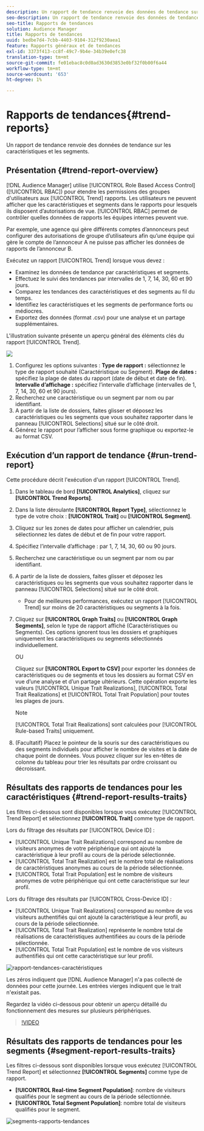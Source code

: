 ```yaml
---
description: Un rapport de tendance renvoie des données de tendance sur les caractéristiques et les segments.
seo-description: Un rapport de tendance renvoie des données de tendance sur les caractéristiques et les segments.
seo-title: Rapports de tendances
solution: Audience Manager
title: Rapports de tendances
uuid: bedbe7d4-7cbb-4403-9104-312f9230aea1
feature: Rapports généraux et de tendances
exl-id: 3373f413-cc8f-49c7-9b4e-34b39e0efc38
translation-type: tm+mt
source-git-commit: fe01ebac8c0d0ad3630d3853e0bf32f0b00f6a44
workflow-type: tm+mt
source-wordcount: '653'
ht-degree: 1%

---
```


# Rapports de tendances{#trend-reports}

Un rapport de tendance renvoie des données de tendance sur les caractéristiques et les segments.

## Présentation {#trend-report-overview}

<!-- 

c_trend_reports.xml

 -->

[!DNL Audience Manager] utilise  [!UICONTROL Role Based Access Control] ([!UICONTROL RBAC]) pour étendre les permissions des groupes d&#39;utilisateurs aux  [!UICONTROL Trend] rapports. Les utilisateurs ne peuvent afficher que les caractéristiques et segments dans le rapports pour lesquels ils disposent d’autorisations de vue. [!UICONTROL RBAC] permet de contrôler quelles données de rapports les équipes internes peuvent vue.

Par exemple, une agence qui gère différents comptes d’annonceurs peut configurer des autorisations de groupe d’utilisateurs afin qu’une équipe qui gère le compte de l’annonceur A ne puisse pas afficher les données de rapports de l’annonceur B.

Exécutez un rapport [!UICONTROL Trend] lorsque vous devez :

* Examinez les données de tendance par caractéristiques et segments.
* Effectuez le suivi des tendances par intervalles de 1, 7, 14, 30, 60 et 90 jours.
* Comparez les tendances des caractéristiques et des segments au fil du temps.
* Identifiez les caractéristiques et les segments de performance forts ou médiocres.
* Exportez des données (format .csv) pour une analyse et un partage supplémentaires.

L&#39;illustration suivante présente un aperçu général des éléments clés du rapport [!UICONTROL Trend].

![](assets/trend_reports.png)

1. Configurez les options suivantes :
   **Type de rapport :** sélectionnez le type de rapport souhaité (Caractéristique ou Segment).
   **Plage de dates :** spécifiez la plage de dates du rapport (date de début et date de fin).
   **Intervalle d’affichage :** spécifiez l’intervalle d’affichage (intervalles de 1, 7, 14, 30, 60 et 90 jours).
1. Recherchez une caractéristique ou un segment par nom ou par identifiant.
1. A partir de la liste de dossiers, faites glisser et déposez les caractéristiques ou les segments que vous souhaitez rapporter dans le panneau [!UICONTROL Selections] situé sur le côté droit.
1. Générez le rapport pour l’afficher sous forme graphique ou exportez-le au format CSV.

## Exécution d’un rapport de tendance {#run-trend-report}

Cette procédure décrit l&#39;exécution d&#39;un rapport [!UICONTROL Trend].

<!-- 

t_working_with_trend_reports.xml

 -->

1. Dans le tableau de bord **[!UICONTROL Analytics]**, cliquez sur **[!UICONTROL Trend Reports]**.
1. Dans la liste déroulante **[!UICONTROL Report Type]**, sélectionnez le type de votre choix : **[!UICONTROL Trait]** ou **[!UICONTROL Segment]**.
1. Cliquez sur les zones de dates pour afficher un calendrier, puis sélectionnez les dates de début et de fin pour votre rapport.
1. Spécifiez l’intervalle d’affichage : par 1, 7, 14, 30, 60 ou 90 jours.
1. Recherchez une caractéristique ou un segment par nom ou par identifiant.
1. A partir de la liste de dossiers, faites glisser et déposez les caractéristiques ou les segments que vous souhaitez rapporter dans le panneau [!UICONTROL Selections] situé sur le côté droit.
   * Pour de meilleures performances, exécutez un rapport [!UICONTROL Trend] sur moins de 20 caractéristiques ou segments à la fois.
1. Cliquez sur **[!UICONTROL Graph Traits]** ou **[!UICONTROL Graph Segments]**, selon le type de rapport affiché (Caractéristiques ou Segments). Ces options ignorent tous les dossiers et graphiques uniquement les caractéristiques ou segments sélectionnés individuellement.

   OU

   Cliquez sur **[!UICONTROL Export to CSV]** pour exporter les données de caractéristiques ou de segments et tous les dossiers au format CSV en vue d’une analyse et d’un partage ultérieurs. Cette opération exporte les valeurs [!UICONTROL Unique Trait Realizations], [!UICONTROL Total Trait Realizations] et [!UICONTROL Total Trait Population] pour toutes les plages de jours.

   >[!NOTE]
   >
   >[!UICONTROL Total Trait Realizations] sont calculées pour  [!UICONTROL Rule-based Traits] uniquement.

1. (Facultatif) Placez le pointeur de la souris sur des caractéristiques ou des segments individuels pour afficher le nombre de visites et la date de chaque point de données. Vous pouvez cliquer sur les en-têtes de colonne du tableau pour trier les résultats par ordre croissant ou décroissant.

## Résultats des rapports de tendances pour les caractéristiques {#trend-report-results-traits}

Les filtres ci-dessous sont disponibles lorsque vous exécutez [!UICONTROL Trend Report] et sélectionnez **[!UICONTROL Trait]** comme type de rapport.

Lors du filtrage des résultats par [!UICONTROL Device ID] :

* [!UICONTROL Unique Trait Realizations] correspond au nombre de visiteurs anonymes de votre périphérique qui ont ajouté la caractéristique à leur profil au cours de la période sélectionnée.
* [!UICONTROL Total Trait Realization] est le nombre total de réalisations de caractéristiques anonymes au cours de la période sélectionnée.
* [!UICONTROL Total Trait Population] est le nombre de visiteurs anonymes de votre périphérique qui ont cette caractéristique sur leur profil.

Lors du filtrage des résultats par [!UICONTROL Cross-Device ID] :

* [!UICONTROL Unique Trait Realizations] correspond au nombre de vos visiteurs authentifiés qui ont ajouté la caractéristique à leur profil, au cours de la période sélectionnée.
* [!UICONTROL Total Trait Realization] représente le nombre total de réalisations de caractéristiques authentifiées au cours de la période sélectionnée.
* [!UICONTROL Total Trait Population] est le nombre de vos visiteurs authentifiés qui ont cette caractéristique sur leur profil.

![rapport-tendances-caractéristiques](assets/trend-report-traits.png)

Les zéros indiquent que [!DNL Audience Manager] n&#39;a pas collecté de données pour cette journée. Les entrées vierges indiquent que le trait n&#39;existait pas.

Regardez la vidéo ci-dessous pour obtenir un aperçu détaillé du fonctionnement des mesures sur plusieurs périphériques.

>[!VIDEO](https://docs.adobe.com/content/help/en/audience-manager-learn/tutorials/build-and-manage-audiences/profile-merge/understanding-cross-device-metrics-in-audience-manager.html)

## Résultats des rapports de tendances pour les segments {#segment-report-results-traits}

Les filtres ci-dessous sont disponibles lorsque vous exécutez [!UICONTROL Trend Report] et sélectionnez **[!UICONTROL Segments]** comme type de rapport.

* **[!UICONTROL Real-time Segment Population]**: nombre de visiteurs qualifiés pour le segment au cours de la période sélectionnée.
* **[!UICONTROL Total Segment Population]**: nombre total de visiteurs qualifiés pour le segment.

![segments-rapports-tendances](assets/trend-report-segments.png)
